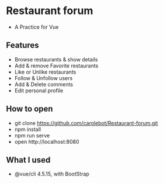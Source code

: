# Restaurant forum
- A Practice for Vue

## Features
- Browse restaurants & show details
- Add & remove Favorite restaurants
- Like or Unlike restaurants
- Follow & Unfollow users
- Add & Delete comments
- Edit personal profile

## How to open
- git clone https://github.com/carolebot/Restaurant-forum.git
- npm install
- npm run serve
- open http://localhost:8080 

## What I used
- @vue/cli 4.5.15, with BootStrap
